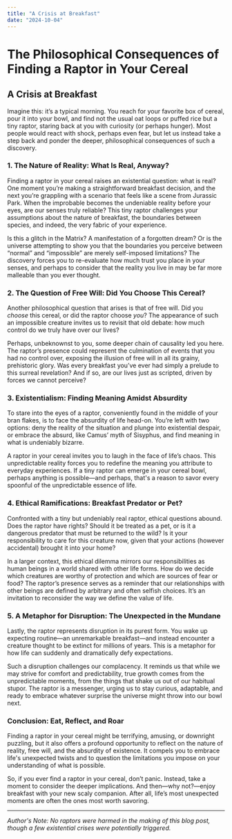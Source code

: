 ```yaml
---
title: "A Crisis at Breakfast"
date: "2024-10-04"
---
```


# The Philosophical Consequences of Finding a Raptor in Your Cereal

## A Crisis at Breakfast

Imagine this: it’s a typical morning. You reach for your favorite box of cereal, pour it into your bowl, and find not the usual oat loops or puffed rice but a tiny raptor, staring back at you with curiosity (or perhaps hunger). Most people would react with shock, perhaps even fear, but let us instead take a step back and ponder the deeper, philosophical consequences of such a discovery.

### **1. The Nature of Reality: What Is Real, Anyway?**

Finding a raptor in your cereal raises an existential question: what is real? One moment you’re making a straightforward breakfast decision, and the next you’re grappling with a scenario that feels like a scene from Jurassic Park. When the improbable becomes the undeniable reality before your eyes, are our senses truly reliable? This tiny raptor challenges your assumptions about the nature of breakfast, the boundaries between species, and indeed, the very fabric of your experience.

Is this a glitch in the Matrix? A manifestation of a forgotten dream? Or is the universe attempting to show you that the boundaries you perceive between “normal” and “impossible” are merely self-imposed limitations? The discovery forces you to re-evaluate how much trust you place in your senses, and perhaps to consider that the reality you live in may be far more malleable than you ever thought.

### **2. The Question of Free Will: Did You Choose This Cereal?**

Another philosophical question that arises is that of free will. Did you *choose* this cereal, or did the raptor choose *you*? The appearance of such an impossible creature invites us to revisit that old debate: how much control do we truly have over our lives?

Perhaps, unbeknownst to you, some deeper chain of causality led you here. The raptor’s presence could represent the culmination of events that you had no control over, exposing the illusion of free will in all its grainy, prehistoric glory. Was every breakfast you’ve ever had simply a prelude to this surreal revelation? And if so, are our lives just as scripted, driven by forces we cannot perceive?

### **3. Existentialism: Finding Meaning Amidst Absurdity**

To stare into the eyes of a raptor, conveniently found in the middle of your bran flakes, is to face the absurdity of life head-on. You’re left with two options: deny the reality of the situation and plunge into existential despair, or embrace the absurd, like Camus’ myth of Sisyphus, and find meaning in what is undeniably bizarre.

A raptor in your cereal invites you to laugh in the face of life’s chaos. This unpredictable reality forces you to redefine the meaning you attribute to everyday experiences. If a tiny raptor can emerge in your cereal bowl, perhaps anything is possible—and perhaps, that's a reason to savor every spoonful of the unpredictable essence of life.

### **4. Ethical Ramifications: Breakfast Predator or Pet?**

Confronted with a tiny but undeniably real raptor, ethical questions abound. Does the raptor have rights? Should it be treated as a pet, or is it a dangerous predator that must be returned to the wild? Is it your responsibility to care for this creature now, given that your actions (however accidental) brought it into your home?

In a larger context, this ethical dilemma mirrors our responsibilities as human beings in a world shared with other life forms. How do we decide which creatures are worthy of protection and which are sources of fear or food? The raptor’s presence serves as a reminder that our relationships with other beings are defined by arbitrary and often selfish choices. It’s an invitation to reconsider the way we define the value of life.

### **5. A Metaphor for Disruption: The Unexpected in the Mundane**

Lastly, the raptor represents disruption in its purest form. You wake up expecting routine—an unremarkable breakfast—and instead encounter a creature thought to be extinct for millions of years. This is a metaphor for how life can suddenly and dramatically defy expectations.

Such a disruption challenges our complacency. It reminds us that while we may strive for comfort and predictability, true growth comes from the unpredictable moments, from the things that shake us out of our habitual stupor. The raptor is a messenger, urging us to stay curious, adaptable, and ready to embrace whatever surprise the universe might throw into our bowl next.

### **Conclusion: Eat, Reflect, and Roar**

Finding a raptor in your cereal might be terrifying, amusing, or downright puzzling, but it also offers a profound opportunity to reflect on the nature of reality, free will, and the absurdity of existence. It compels you to embrace life's unexpected twists and to question the limitations you impose on your understanding of what is possible.

So, if you ever find a raptor in your cereal, don’t panic. Instead, take a moment to consider the deeper implications. And then—why not?—enjoy breakfast with your new scaly companion. After all, life’s most unexpected moments are often the ones most worth savoring.

---

*Author's Note: No raptors were harmed in the making of this blog post, though a few existential crises were potentially triggered.*
